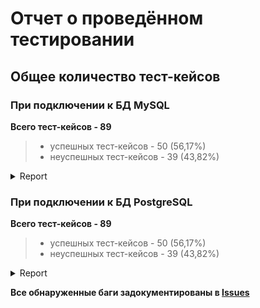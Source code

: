 # Отчет о проведённом тестировании 

## Общее количество тест-кейсов
### При подключении к БД MySQL
**Всего тест-кейсов - 89**

> * успешных тест-кейсов - 50 (56,17%)
>  * неуспешных тест-кейсов - 39 (43,82%)
<details>
   <summary>Report</summary>
  
![Screenshot_64](https://github.com/user-attachments/assets/8164af2a-7fba-4fc8-9c41-f9ad1c287f0a)

![Screenshot_65](https://github.com/user-attachments/assets/7dc2a569-fb70-487e-9b21-4f3c69d4c97a)

![Screenshot_66](https://github.com/user-attachments/assets/7b78a863-c86a-458a-bf7a-d0ac178786ce)

![Screenshot_67](https://github.com/user-attachments/assets/7429a200-8902-4ceb-adb2-486691f0f68d)

![Screenshot_68](https://github.com/user-attachments/assets/c8464df9-108d-45f0-adcd-98fc6a901918)

</details>

### При подключении к БД PostgreSQL
**Всего тест-кейсов - 89**

> * успешных тест-кейсов - 50 (56,17%)
>  * неуспешных тест-кейсов - 39 (43,82%)
<details>
   <summary>Report</summary>
  
![Screenshot_59](https://github.com/user-attachments/assets/0d423b54-9788-4ea1-bdb5-96fb3b7c676a)

![Screenshot_60](https://github.com/user-attachments/assets/e485a562-cf9c-4b98-a749-353824a73a1b)

![Screenshot_61](https://github.com/user-attachments/assets/268c5c1c-9340-401c-9812-d0ac32fa941f)

![Screenshot_62](https://github.com/user-attachments/assets/9645b2ae-2e3b-4081-a0b0-5a4963538971)

![Screenshot_63](https://github.com/user-attachments/assets/9c25e98c-bd28-4ed4-add6-96d4438b149e)

</details>

**Все обнаруженные баги задокументированы в [Issues](https://github.com/Vitalya717/Project_diploma/issues)**
